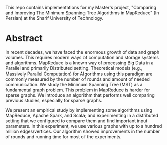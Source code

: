 This repo contains implementations for my Master's project, "Comparing and Improving The Minimum Spanning Tree Algorithms in MapReduce" (In Persian) at the Sharif University of Technology.

# Abstract
In recent decades, we have faced the enormous growth of data and graph volumes. This requires modern ways of computation and storage systems and algorithms.
MapReduce is a known way of processing Big Data in a Parallel and primarily Distributed setting. Theoretical models (e.g., Massively Parallel Computation) for Algorithms using this paradigm are commonly measured by the number of rounds and amount of needed communication.
We study the Minimum Spanning Tree (MST) as a fundamental graph problem. This problem in MapReduce is harder for sparse graphs. We introduce an algorithm that performs well comparing previous studies, especially for sparse graphs.

We present an empirical study by implementing some algorithms using MapReduce, Apache Spark, and Scala; and experimenting in a distributed setting that we configured to compare them and find important input parameters. In this experiment, we use various graphs with up to a hundred million edges/vertices. Our algorithm showed improvements in the number of rounds and running time for most of the experiments.
